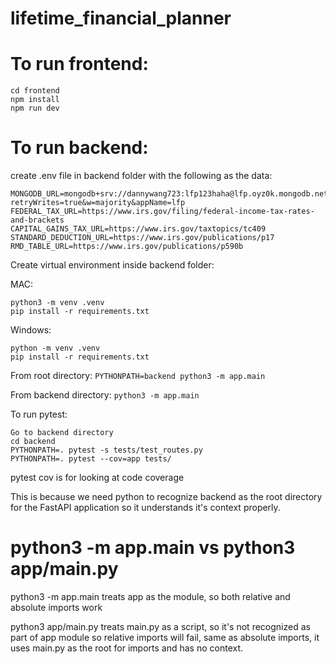 # lifetime_financial_planner

# To run frontend:

```
cd frontend
npm install
npm run dev
```

# To run backend:

create .env file in backend folder with the following as the data: 
```
MONGODB_URL=mongodb+srv://dannywang723:lfp123haha@lfp.oyz0k.mongodb.net/?retryWrites=true&w=majority&appName=lfp
FEDERAL_TAX_URL=https://www.irs.gov/filing/federal-income-tax-rates-and-brackets
CAPITAL_GAINS_TAX_URL=https://www.irs.gov/taxtopics/tc409
STANDARD_DEDUCTION_URL=https://www.irs.gov/publications/p17
RMD_TABLE_URL=https://www.irs.gov/publications/p590b
```


Create virtual environment inside backend folder:

MAC:
```
python3 -m venv .venv
pip install -r requirements.txt
```

Windows:
```
python -m venv .venv
pip install -r requirements.txt
```

From root directory:
```PYTHONPATH=backend python3 -m app.main```

From backend directory:
```python3 -m app.main```

To run pytest:
```
Go to backend directory
cd backend
PYTHONPATH=. pytest -s tests/test_routes.py
PYTHONPATH=. pytest --cov=app tests/
```

pytest cov is for looking at code coverage

This is because we need python to recognize backend as the root directory for the FastAPI application so it understands it's context properly.

# python3 -m app.main vs python3 app/main.py

python3 -m app.main treats app as the module, so both relative and absolute imports work

python3 app/main.py treats main.py as a script, so it's not recognized as part of app module so relative imports will fail, same as absolute imports, it uses main.py as the root for imports and has no context.
